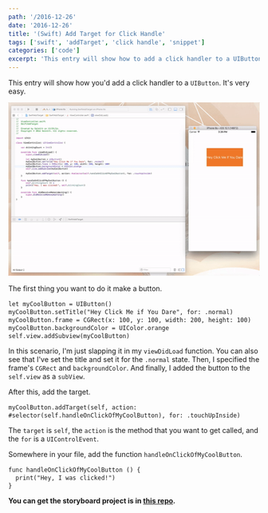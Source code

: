 ```yaml
---
path: '/2016-12-26'
date: '2016-12-26'
title: '(Swift) Add Target for Click Handle'
tags: ['swift', 'addTarget', 'click handle', 'snippet']
categories: ['code']
excerpt: 'This entry will show how to add a click handler to a UIButton'
---
```


This entry will show how you'd add a click handler to a `UIButton`. It's very easy.

!["Clicking on a UIButton"](https://raw.githubusercontent.com/seimith/seimith.github.io/master/_assets/2016-12-24-assets/SwiftAddTargetMedium.gif "Clicking on a UIButton")

The first thing you want to do it make a button.

```swift{numberLines: true}
let myCoolButton = UIButton()
myCoolButton.setTitle("Hey Click Me if You Dare", for: .normal)
myCoolButton.frame = CGRect(x: 100, y: 100, width: 200, height: 100)
myCoolButton.backgroundColor = UIColor.orange
self.view.addSubview(myCoolButton)
```

In this scenario, I'm just slapping it in my `viewDidLoad` function. You can also see that I've set the title and set it for the `.normal` state. Then, I specified the frame's `CGRect` and `backgroundColor`. And finally, I added the button to the `self.view` as a `subView`.

After this, add the target.

```swift{numberLines: true}
myCoolButton.addTarget(self, action: #selector(self.handleOnClickOfMyCoolButton), for: .touchUpInside)
```

The `target` is `self`, the `action` is the method that you want to get called, and the `for` is a `UIControlEvent`.

Somewhere in your file, add the function `handleOnClickOfMyCoolButton`.

```swift{numberLines: true}
func handleOnClickOfMyCoolButton () {
  print("Hey, I was clicked!")
}
```

**You can get the storyboard project is in [this repo][link].**

[link]: https://github.com/seimith/SwiftAddTarget
